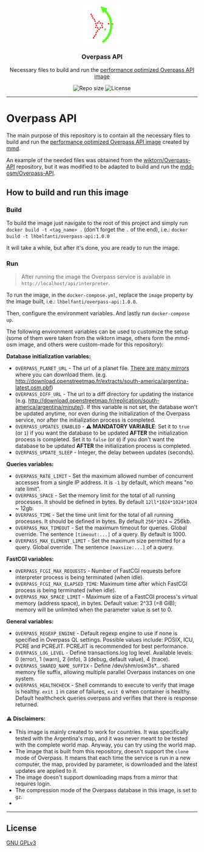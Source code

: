 <p align="center">
  <picture>
    <source media="(prefers-color-scheme: dark)" srcset="media/overpass-logo-dark.png" width="100">
    <source media="(prefers-color-scheme: light)" srcset="media/overpass-logo-light.png" width="100">
    <img alt="Overpass API - Necessary files to build and run the performance optimized Overpass API image" src="media/overpass-logo-dark.png" width="100">
  </picture>
</p>
<h3 align="center">Overpass API</h3>
<p align="center">Necessary files to build and run the <a href="https://github.com/mmd-osm/Overpass-API/tree/test7591">performance optimized Overpass API image</a><p>
<p align="center">
    <img src="https://img.shields.io/github/repo-size/lhbelfanti/overpass-api?label=Repo%20size" alt="Repo size" />
    <img src="https://img.shields.io/github/license/lhbelfanti/overpass-api?label=License" alt="License" />
</p>

---
# Overpass API

The main purpose of this repository is to contain all the necessary files to build and run the [performance optimized Overpass API image](https://github.com/mmd-osm/Overpass-API/tree/test7591) created by [mmd](https://github.com/mmd-osm).

An example of the needed files was obtained from the [wiktorn/Overpass-API](https://github.com/wiktorn/Overpass-API) repository, but it was modified to be adapted to build and run the [mdd-osm/Overpass-API](https://github.com/mmd-osm/Overpass-API).

## How to build and run this image

### Build

To build the image just navigate to the root of this project and simply run `docker build -t <tag_name> .` (don't forget the `.` of the end), i.e.: `docker build -t lhbelfanti/overpass-api:1.0.0`

It will take a while, but after it's done, you are ready to run the image.

### Run

> After running the image the Overpass service is available in `http://localhost/api/interpreter`.

To run the image, in the `docker-compose.yml`, replace the `image` property by the image built, i.e.: `lhbelfanti/overpass-api:1.0.0`.

Then, configure the environment variables. And lastly run `docker-compose up`.

The following environment variables can be used to customize the setup (some of them were taken from the wiktorn image, others form the mmd-osm image, and others were custom-made for this repository):

**Database initialization variables:**
- `OVERPASS_PLANET_URL` - The url of a planet file. [There are many mirrors](https://wiki.openstreetmap.org/wiki/Planet.osm) where you can download them. (e.g. http://download.openstreetmap.fr/extracts/south-america/argentina-latest.osm.pbf)
- `OVERPASS_DIFF_URL` - The url to a diff directory for updating the instance (e.g. http://download.openstreetmap.fr/replication/south-america/argentina/minute/).
If this variable is not set, the database won't be updated anytime, nor even during the initialization of the Overpass service, nor after the initialization process is completed.
- `OVERPASS_UPDATES_ENABLED` - **⚠️ MANDATORY VARIABLE**: Set it to `true` (or `1`) if you want the database to be updated **AFTER** the initialization process is completed. Set it to `false` (or `0`) if you don't want the database to be updated **AFTER** the initialization process is completed.
- `OVERPASS_UPDATE_SLEEP` - Integer, the delay between updates (seconds).

**Queries variables:**
- `OVERPASS_RATE_LIMIT` - Set the maximum allowed number of concurrent accesses from a single IP address. It is `-1` by default, which means "no rate limit".
- `OVERPASS_SPACE` - Set the memory limit for the total of all running processes. It should be defined in bytes. By default `12ll*1024*1024*1024` ~ 12gb.
- `OVERPASS_TIME` - Set the time unit limit for the total of all running processes. It should be defined in bytes. By default `256*1024` ~ 256kb.
- `OVERPASS_MAX_TIMEOUT` - Set the maximum timeout for queries. Global override. The sentence `[timeout:...]` of a query. By default is 1000.
- `OVERPASS_MAX_ELEMENT_LIMIT` - Set the maximum size permitted for a query. Global override. The sentence `[maxsize:...]` of a query.

**FastCGI variables:**
- `OVERPASS_FCGI_MAX_REQUESTS` - Number of FastCGI requests before interpreter process is being terminated (when idle).
- `OVERPASS_FCGI_MAX_ELAPSED_TIME`: Maximum time after which FastCGI process is being terminated (when idle).
- `OVERPASS_MAX_SPACE_LIMIT` - Maximum size of a FastCGI process's virtual memory (address space), in bytes. Default value: 2^33 (=8 GiB); memory will be unlimited when the parameter value is set to 0.

**General variables:**
- `OVERPASS_REGEXP_ENGINE` - Default regexp engine to use if none is specified in Overpass QL settings. Possible values include: POSIX, ICU, PCRE and PCREJIT. PCREJIT is recommended for best performance.
- `OVERPASS_LOG_LEVEL` - Define transactions.log log level. Available levels: 0 (error), 1 (warn), 2 (info), 3 (debug, default value), 4 (trace).
- `OVERPASS_SHARED_NAME_SUFFIX` - Define /dev/shm/osm3s*... shared memory file suffix, allowing multiple parallel Overpass instances on one system.
- `OVERPASS_HEALTHCHECK` - Shell commands to execute to verify that image is healthy. `exit 1` in case of failures, `exit 0` when container is healthy. Default healthcheck queries overpass and verifies that there is response returned.

#### ⚠️ Disclaimers:
- This image is mainly created to work for countries. It was specifically tested with the Argentina's map, and it was never meant to be tested with the complete world map. Anyway, you can try using the world map.
- The image that is built from this repository, doesn't support the `clone` mode of Overpass. It means that each time the service is run in a new computer, the map, provided by parameter, is downloaded and the latest updates are applied to it.
- The image doesn't support downloading maps from a mirror that requires login.
- The compression mode of the Overpass database in this image, is set to `gz`.
- 

---
## License
[GNU GPLv3](https://choosealicense.com/licenses/gpl-3.0/)
